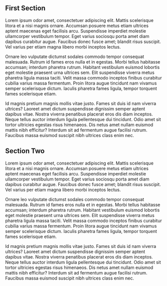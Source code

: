 ## First Section


Lorem ipsum odor amet, consectetuer adipiscing elit. Mattis scelerisque litora et a nisi magnis ornare. Accumsan posuere metus etiam ultrices aptent maecenas eget facilisis arcu. Suspendisse imperdiet molestie ullamcorper vestibulum tempor. Eget varius sociosqu porta amet diam dapibus curabitur augue. Faucibus donec fusce amet; blandit risus suscipit. Vel varius per etiam magna libero morbi inceptos lectus.

Ornare leo vulputate dictumst sodales commodo tempor consequat malesuada. Rutrum id fames eros nulla et in egestas. Morbi tellus habitasse accumsan; interdum pharetra rutrum. Habitant vestibulum euismod lobortis eget molestie praesent urna ultrices sem. Elit suspendisse viverra metus pharetra ligula massa taciti. Velit massa commodo inceptos finibus curabitur cubilia varius massa fermentum. Proin litora augue tincidunt nam vivamus semper scelerisque dictum. Iaculis pharetra fames ligula, tempor torquent fames scelerisque etiam.

Id magnis pretium magnis mollis vitae justo. Fames sit duis id nam viverra ultrices? Laoreet amet dictum suspendisse dignissim semper aptent dapibus vitae. Nostra viverra penatibus placerat eros dis diam inceptos. Neque tellus auctor interdum ligula pellentesque dui tincidunt. Odio amet sit tortor ultricies egestas risus himenaeos. Dis netus amet nullam euismod mattis nibh efficitur? Interdum sit ad fermentum augue facilisi rutrum. Faucibus massa euismod suscipit nibh ultrices class enim nec.




## Section Two

Lorem ipsum odor amet, consectetuer adipiscing elit. Mattis scelerisque litora et a nisi magnis ornare. Accumsan posuere metus etiam ultrices aptent maecenas eget facilisis arcu. Suspendisse imperdiet molestie ullamcorper vestibulum tempor. Eget varius sociosqu porta amet diam dapibus curabitur augue. Faucibus donec fusce amet; blandit risus suscipit. Vel varius per etiam magna libero morbi inceptos lectus.

Ornare leo vulputate dictumst sodales commodo tempor consequat malesuada. Rutrum id fames eros nulla et in egestas. Morbi tellus habitasse accumsan; interdum pharetra rutrum. Habitant vestibulum euismod lobortis eget molestie praesent urna ultrices sem. Elit suspendisse viverra metus pharetra ligula massa taciti. Velit massa commodo inceptos finibus curabitur cubilia varius massa fermentum. Proin litora augue tincidunt nam vivamus semper scelerisque dictum. Iaculis pharetra fames ligula, tempor torquent fames scelerisque etiam.

Id magnis pretium magnis mollis vitae justo. Fames sit duis id nam viverra ultrices? Laoreet amet dictum suspendisse dignissim semper aptent dapibus vitae. Nostra viverra penatibus placerat eros dis diam inceptos. Neque tellus auctor interdum ligula pellentesque dui tincidunt. Odio amet sit tortor ultricies egestas risus himenaeos. Dis netus amet nullam euismod mattis nibh efficitur? Interdum sit ad fermentum augue facilisi rutrum. Faucibus massa euismod suscipit nibh ultrices class enim nec.
